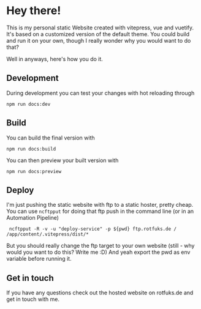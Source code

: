 # Hey there! 

This is my personal static Website created with vitepress, vue and vuetify. It's based on a customized version of the default theme. You could build and run it on your own, though I really wonder why you would want to do that?

Well in anyways, here's how you do it.

## Development 

During development you can test your changes with hot reloading through

```
npm run docs:dev
```

## Build 

You can build the final version with 

```
npm run docs:build
```

You can then preview your built version with

```
npm run docs:preview
```

## Deploy

I'm just pushing the static website with ftp to a static hoster, pretty cheap. 
You can use `ncftpput` for doing that ftp push in the command line (or in an Automation Pipeline)

```
 ncftpput -R -v -u "deploy-service" -p ${pwd} ftp.rotfuks.de / /app/content/.vitepress/dist/*
```

But you should really change the ftp target to your own website (still - why would you want to do this? Write me :D)
And yeah export the pwd as env variable before running it. 

## Get in touch

If you have any questions check out the hosted website on rotfuks.de and get in touch with me. 